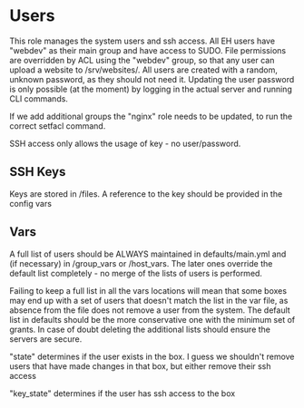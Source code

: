 # Users
This role manages the system users and ssh access. All EH users have "webdev" as their main group and have access to SUDO. File permissions are overridden by ACL using the "webdev" group, so that any user can upload a website to /srv/websites/. All users are created with a random, unknown password, as they should not need it. Updating the user password is only possible (at the moment) by logging in the actual server and running CLI commands.

If we add additional groups the "nginx" role needs to be updated, to run the correct setfacl command.

SSH access only allows the usage of key - no user/password. 

## SSH Keys
Keys are stored in /files. A reference to the key should be provided in the config vars

## Vars
A full list of users should be ALWAYS maintained in defaults/main.yml and (if necessary) in /group_vars or /host_vars. The later ones override the default list completely - no merge of the lists of users is performed.

Failing to keep a full list in all the vars locations will mean that some boxes may end up with a set of users that doesn't match the list in the var file, as absence from the file does not remove a user from the system. The default list in defaults should be the more conservative one with the minimum set of grants. In case of doubt deleting the additional lists should ensure the servers are secure.

"state" determines if the user exists in the box. I guess we shouldn't remove users that have made changes in that box, but either remove their ssh access

"key_state" determines if the user has ssh access to the box
